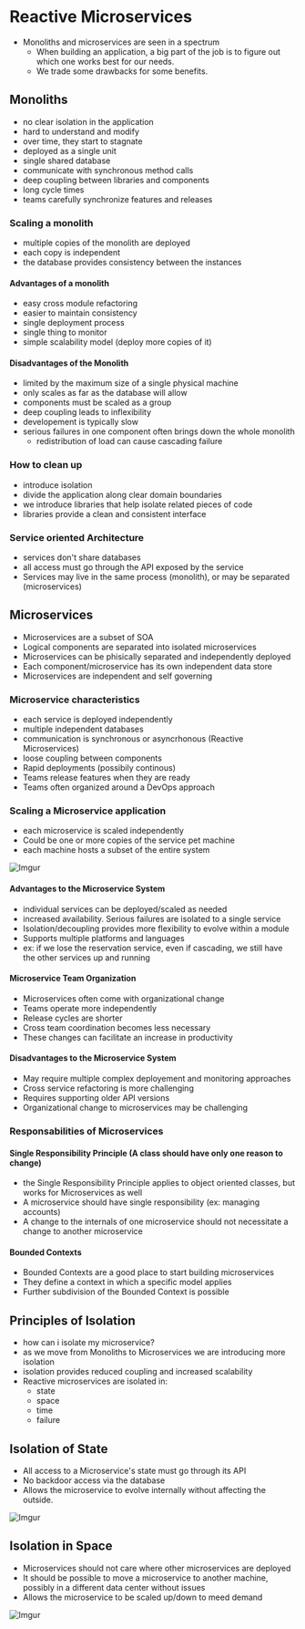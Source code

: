 # Reactive Microservices

- Monoliths and microservices are seen in a spectrum
    - When building an application, a big part of the job is to figure out which one works best for our needs.
    - We trade some drawbacks for some benefits.

## Monoliths

- no clear isolation in the application
- hard to understand and modify
- over time, they start to stagnate
- deployed as a single unit
- single shared database
- communicate with synchronous method calls
- deep coupling between libraries and components
- long cycle times
- teams carefully synchronize features and releases

### Scaling a monolith

- multiple copies of the monolith are deployed
- each copy is independent
- the database provides consistency between the instances

#### Advantages of a monolith

- easy cross module refactoring
- easier to maintain consistency
- single deployment process
- single thing to monitor
- simple scalability model (deploy more copies of it)

#### Disadvantages of the Monolith

- limited by the maximum size of a single physical machine
- only scales as far as the database will allow
- components must be scaled as a group
- deep coupling leads to inflexibility
- developement is typically slow
- serious failures in one component often brings down the whole monolith
    - redistribution of load can cause cascading failure

### How to clean up

- introduce isolation
- divide the application along clear domain boundaries
- we introduce libraries that help isolate related pieces of code
- libraries provide a clean and consistent interface

### Service oriented Architecture

- services don't share databases
- all access must go through the API exposed by the service
- Services may live in the same process (monolith), or may be separated (microservices)

## Microservices

- Microservices are a subset of SOA
- Logical components are separated into isolated microservices
- Microservices can be phisically separated and independently deployed
- Each component/microservice has its own independent data store
- Microservices are independent and self governing


### Microservice characteristics

- each service is deployed independently
- multiple independent databases
- communication is synchronous or asyncrhonous (Reactive Microservices)
- loose coupling between components
- Rapid deployments (possibily continous)
- Teams release features when they are ready
- Teams often organized around a DevOps approach

### Scaling a Microservice application

- each microservice is scaled independently
- Could be one or more copies of the service pet machine
- each machine hosts a subset of the entire system

 ![Imgur](https://imgur.com/v3iEnTx.png)

#### Advantages to the Microservice System

- individual services can be deployed/scaled as needed
- increased availability. Serious failures are isolated to a single service
- Isolation/decoupling provides more flexibility to evolve within a module
- Supports multiple platforms and languages
- ex: if we lose the reservation service, even if cascading, we still have the other services up and running

#### Microservice Team Organization

- Microservices often come with organizational change
- Teams operate more independently
- Release cycles are shorter
- Cross team coordination becomes less necessary
- These changes can facilitate an increase in productivity

#### Disadvantages to the Microservice System

- May require multiple complex deployement and monitoring approaches
- Cross service refactoring is more challenging
- Requires supporting older API versions
- Organizational change to microservices may be challenging

### Responsabilities of Microservices

#### Single Responsibility Principle (A class should have only one reason to change)

- the Single Responsibility Principle applies to object oriented classes, but works for Microservices as well
- A microservice should have single responsibility (ex: managing accounts)
- A change to the internals of one microservice should not necessitate a change to another microservice

#### Bounded Contexts

- Bounded Contexts are a good place to start building microservices
- They define a context in which a specific model applies
- Further subdivision of the Bounded Context is possible

## Principles of Isolation

- how can i isolate my microservice?
- as we move from Monoliths to Microservices we are introducing more isolation
- isolation provides reduced coupling and increased scalability
- Reactive microservices are isolated in:
    - state
    - space
    - time
    - failure

## Isolation of State

- All access to a Microservice's state must go through its API
- No backdoor access via the database
- Allows the microservice to evolve internally without affecting the outside.

![Imgur](https://imgur.com/UNrFkPo.png)

## Isolation in Space

- Microservices should not care where other microservices are deployed
- It should be possible to move a microservice to another machine, possibly in a different data center without issues
- Allows the microservice to be scaled up/down to meed demand

![Imgur](https://imgur.com/2NFwSfD.png)
